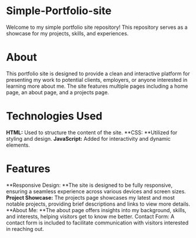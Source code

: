 # Simple-Portfolio-site
Welcome to my simple portfolio site repository! This repository serves as a showcase for my projects, skills, and experiences.

# About
This portfolio site is designed to provide a clean and interactive platform for presenting my work to potential clients, employers, or anyone interested in learning more about me. The site features multiple pages including a home page, an about page, and a projects page.

# Technologies Used
**HTML:** Used to structure the content of the site.
**CSS: **Utilized for styling and design.
**JavaScript:** Added for interactivity and dynamic elements.

# Features
**Responsive Design: **The site is designed to be fully responsive, ensuring a seamless experience across various devices and screen sizes.
**Project Showcase:** The projects page showcases my latest and most notable projects, providing brief descriptions and links to view more details.
**About Me: **The about page offers insights into my background, skills, and interests, helping visitors get to know me better.
Contact Form: A contact form is included to facilitate communication with visitors interested in reaching out.
